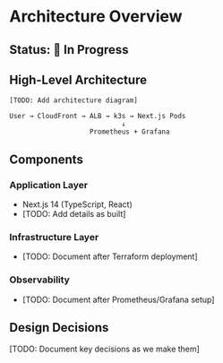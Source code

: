 # Architecture Overview

## Status: 🚧 In Progress

## High-Level Architecture
```
[TODO: Add architecture diagram]

User → CloudFront → ALB → k3s → Next.js Pods
                            ↓
                    Prometheus + Grafana
```

## Components

### Application Layer
- Next.js 14 (TypeScript, React)
- [TODO: Add details as built]

### Infrastructure Layer
- [TODO: Document after Terraform deployment]

### Observability
- [TODO: Document after Prometheus/Grafana setup]

## Design Decisions

[TODO: Document key decisions as we make them]

